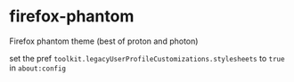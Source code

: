 # firefox-phantom
Firefox phantom theme (best of proton and photon)

set the pref `toolkit.legacyUserProfileCustomizations.stylesheets` to `true` in `about:config`
